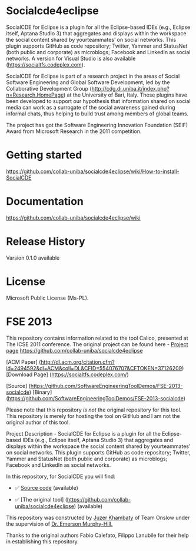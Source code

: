 Socialcde4eclipse
=================

SocialCDE for Eclipse is a plugin for all the Eclipse-based IDEs (e.g., Eclipse itself, Aptana Studio 3) that aggregates and displays within the workspace the social content shared by yourteammates’ on social networks.
This plugin supports GitHub as code repository; Twitter, Yammer and StatusNet (both public and corporate) as microblogs; Facebook and LinkedIn as social networks. 
A version for Visual Studio is also available (https://socialtfs.codeplex.com).

SocialCDE for Eclipse is part of a research project in the areas of Social Software Engineering and Global Software Development, led by the Collaborative Development Group (http://cdg.di.uniba.it/index.php?n=Research.HomePage) at the University of Bari, Italy. These plugins have been developed to support our hypothesis that information shared on social media can work as a surrogate of the social awareness gained during informal chats, thus helping to build trust among members of global teams.

The project has got the Software Engineering Innovation Foundation (SEIF) Award from Microsoft Research in the 2011 competition.

# Getting started
 https://github.com/collab-uniba/socialcde4eclipse/wiki/How-to-install-SocialCDE
# Documentation
https://github.com/collab-uniba/socialcde4eclipse/wiki
# Release History
Varsion 0.1.0 available
# License
Microsoft Public License (Ms-PL).


<h1>FSE 2013</h1>

This repository contains information related to the tool Calico, presented at The ICSE 2011 conference. The original project can be found here - <a href="https://socialtfs.codeplex.com">Project page</a>
https://github.com/collab-uniba/socialcde4eclipse

[ACM Paper] (http://dl.acm.org/citation.cfm?id=2494592&dl=ACM&coll=DL&CFID=554076707&CFTOKEN=37126209)
[Download Page] (https://socialtfs.codeplex.com/)

[Source] (https://github.com/SoftwareEngineeringToolDemos/FSE-2013-socialcde)
[Binary] (https://github.com/SoftwareEngineeringToolDemos/FSE-2013-socialcde)

Please note that this repository <i>is not</i> the original repository for this tool. This repository is merely for hosting the tool on GitHub and I am not the original author of this tool.

Project Description - 
SocialCDE for Eclipse is a plugin for all the Eclipse-based IDEs (e.g., Eclipse itself, Aptana Studio 3) that aggregates and displays within the workspace the social content shared by yourteammates’ on social networks.
This plugin supports GitHub as code repository; Twitter, Yammer and StatusNet (both public and corporate) as microblogs; Facebook and LinkedIn as social networks. 

In this repository, for SocialCDE you will find:

* :white_check_mark: [Source code](https://github.com/collab-uniba/socialcde4eclipse) (available)

* :white_check_mark: [The original tool] (https://github.com/collab-uniba/socialcde4eclipse) (available)


This repository was constructed by <a href="https://github.com/juzer10">Juzer Khambaty</a> of Team Onslow under the supervision of <a href="https://github.com/CaptainEmerson">Dr. Emerson Murphy-Hill.</a>

Thanks to the original authors 	Fabio Calefato,	Filippo Lanubile for their help in establishing this repository.
